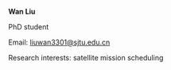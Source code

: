 **Wan Liu**

PhD student

Email: liuwan3301@sjtu.edu.cn

Research interests: satellite mission scheduling

